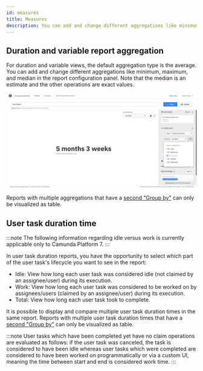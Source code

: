 ```yaml
---
id: measures
title: Measures
description: You can add and change different aggregations like minimum, maximum, and median in the report configuration panel.
---
```


## Duration and variable report aggregation

For duration and variable views, the default aggregation type is the average. You can add and change different aggregations like minimum, maximum, and median in the report configuration panel. Note that the median is an estimate and the other operations are exact values.

![Duration Aggregation Selection](./img/durationAggregation.png)

Reports with multiple aggregations that have a [second "Group by"](./define-reports.md#reports-with-a-second-Group-by-option) can only be visualized as table.

## User task duration time

:::note
The following information regarding idle versus work is currently applicable only to Camunda Platform 7.
:::

In user task duration reports, you have the opportunity to select which part of the user task's lifecycle you want to see in the report:

- Idle: View how long each user task was considered idle (not claimed by an assignee/user) during its execution.
- Work: View how long each user task was considered to be worked on by assignees/users (claimed by an assignee/user) during its execution.
- Total: View how long each user task took to complete.

It is possible to display and compare multiple user task duration times in the same report. Reports with multiple user task duration times that have a [second "Group by"](./define-reports.md#reports-with-a-second-Group-by-option) can only be visualized as table.

:::note
User tasks which have been completed yet have no claim operations are evaluated as follows: if the user task was canceled, the task is considered to have been idle whereas user tasks which were completed are considered to have been worked on programmatically or via a custom UI, meaning the time between start and end is considered work time.
:::
